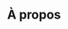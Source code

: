 ---
title: À propos
description: >-
  This is a desc
titre: Planiselect - Spécialistes en installation de réseaux informatiques
slug: a-propos
layout: a-propos
image: null
draft: false
i18nlanguage: fr
section1:
  titre: 40 ans de clients satisfaits
  description: >-
    L’entreprise est en affaires depuis 1979 sous le nom de Câblage R.P., et ensuite, depuis 1989, sous le nom de Planiselect Inc. Nous sommes fiers d’en être à la troisième génération, de père en fils, de chef d’entreprise toujours aussi passionné. Nous mettons à votre service une équipe de techniciens tous plus rigoureux les uns que les autres.


    LEVITON, qui nous certifie depuis de nombreuses années, n’hésite pas à recommander Planiselect inc. pour des projets d’envergure. La rigueur de nos installations nous confère une réputation enviable dans le domaine du câblage structuré et nos clients connaissent la qualité de notre travail. Afin de fournir un produit plus large, nous avons au fil des ans ajouté la fibre optique, l’intercommunication et nous sommes maintenant certifiés TOA. 
icons:
  - icon: /img/ico/connector-wire.svg
    titre: "01. Expérience"
    description: "En affaire depuis plus de 40 ans, Planiselect est l'entreprise québécoise avec le plus d'expertise en câblage structuré."
  - icon: /img/ico/checklist.svg
    titre: "02. Connaissance"
    description: "Fort d'une équipe de techniciens qualifiés, vous pouvez comptez sur nous vous guider vers le type d'installation qui répondra à vos besoins"
  - icon: /img/ico/handshake.svg
    titre: "03. Fiabilité"
    description: "Au fil des années, Planiselect a fait ses preuves et s'est taillé une réputation en servant certaines des plus grosses entreprises au Québec."
  - icon: /img/ico/cle-en-main.svg
    titre: "04. Clé en main"
    description: "Nous facilitons l'avancement de votre projet en vous supportant dans toute les étapes de sa réalisation, de l'idéation à l'installation."
gallery:
  - image: /img/gal1.jpg
  - image: /img/gal4.jpg
section2:
  titre: Notre histoire
  description: >-
    Planiselect inc. a une fierté qui se traduit dans la qualité de nos travaux et la satisfaction de nos clients. Nous serions heureux de travailler avec vous et vous faire bénéficier de notre expérience.
  gallery:
    - image: /img/historique-planiselect1.jpeg
    - image: /img/historique-planiselect2.jpeg
    - image: /img/historique-planiselect3.jpeg
    - image: /img/historique-planiselect4.jpeg
    - image: /img/historique-planiselect5.jpeg
    - image: /img/historique-planiselect6.jpeg
    - image: /img/historique-planiselect7.jpeg
    - image: /img/historique-planiselect8.jpeg
  btn1:
    txt: Nous contacter
    link: contactPage
  btn2:
    txt: Nos clients
    link: clientsPage
timeline:
  - date1: 1979
    date2: 
    text: >-
      Bell Canada invite Robert Paquette à soumissionner pour un contrat de câblage téléphonique. Il fonde **« Installation de Câbles R.P. »** et obtient le contrat. Avec son fils, Alain Paquette, il fera le câblage téléphonique pour la ville de Laval, où il s’installera par la suite sur la rue Alexandre. Rapidement, la compagnie décroche le contrat pour l’Est de Montréal, et ensuite le Centre-ville. Installation de Câbles R.P. passera de 1 à 22 équipes d’installateurs de 1979 à 1989. Petit fait inusité : leur contrat avec Bell va les amener à faire les services d’appels du côté résidentiel, dont changer les petites ampoules dans les téléphones Princesse. Il feront aussi l’entretien des cabines téléphoniques.
  - date1: Circa
    date2: 1981
    text: >-
      Il débute une longue relation d’affaires avec la RIO pour le câblage. Ils signent aussi des contrats avec la ville de Laval. 
  - date1: 1982
    date2: 
    text: >-
      L’expansion rapide de la compagnie les oblige à occuper des locaux sur Rose de Lima et ensuite très rapidement sur la rue Godin dans le parc Industriel.
  - date1: 1983
    date2:
    text: >-
      Ils aménagent sur la rue St-Nicholas. Ils y resteront environ 4 ans.
  - date1: Circa
    date2: 1986
    text: >-
      Ils gagnent des contrats de câblage téléphonique avec des compagnies comme Incotel, Mitel et autres dans le même domaine.  
  - date1: 1987
    date2: 
    text: >-
      Ils occuperont une place d’affaire sur la rue le Corbusier 
  - date1: 1989
    date2:
    text: >-
      Alain Paquette, le fils, achète l’entreprise Planiselect de Ottawa. Michel Gaudet, un des anciens propriétaires, restera avec la nouvelle administration pendant quelques années afin de continuer le développement dans la région d’Ottawa. C’est sous la bannière Planiselect Inc. qu’ils commenceront les installations de câblage structuré. Ils signent des contrats avec IBM pour l’installation de AS-400. Ils acquièrent l’accréditation pour les produits IBM et continueront les installations pour IBM jusqu’en 1990.
  - date1: 1993
    date2:
    text: >-
      Ils signent plusieurs contrats, entre autres avec Microtech (système d’alarme). Ils changeront d’adresse de nouveau pour s’établir sur la rue Industriel dans Vimont.  
  - date1: 1994
    date2:  
    text: >-
      « Installation de Câbles R.P. » signe un contrat marquant avec la maison mère de Hydro-Québec pour tout le câblage informatique.
  - date1: 1996
    date2:  
    text: >-
      Bell fonde la Cie « Entourage Technology Solutions Inc » et, par le fait même, le contrat avec « Installations de Câbles R.P. » n’est pas renouvelé et se termine en 1997.   
  - date1: 1997
    date2:  
    text: >-
      Ils font le câblage pour le Château Frontenac à Québec.   
  - date1: 2000
    date2:   
    text: >-
      Ils établiront leur domicile permanent avec l’achat d’une bâtisse à leur adresse actuelle, sur la rue Léo-Lacombe.  
  - date1: 2003
    date2: 
    text: >-
      Ils gagnent des clients comme le Château Montebello, l’Hôtel Reine Élizabeth et la Commission des Normes du travail.  
  - date1: 2005
    date2: 
    text: >-
      Ils se voient attribuer le contrat de câblage pour la nouvelle ligne du Métro de Laval.
  - date1: 2008
    date2: 
    text: >-
      En 2000, « Installation de Câbles R.P. » subit le déclin continuel des contrats de câblage téléphonique traditionnel. En 2008, quand le fondateur Robert Paquette décède, Installation de Câbles R.P. cesse complètement ses opérations. Le reste des projets en cours est transféré à Planiselect Inc.
  - date1: 2017
    date2: 
    text: >-
      Aujourd’hui, Joël Paquette, le petit fils de Robert Paquette, administre avec son père Alain la continuation des opérations de Planiselect Inc. Les certifications, les accréditations ainsi que les contrats se multiplient.
titre3: Notre équipe d'expérience
titre4: Nos partenaires
---